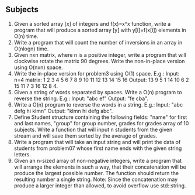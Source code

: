 ## Subjects

1. Given a sorted array [x] of integers and f(x)=x^x function, write a program that will produce a sorted array [y] with y[i]=f(x[i]) elements in O(n) time.
2. Write a program that will count the number of inversions in an array in O(nlogn) time.
3. Given nxn matrix, where n is a positive integer, write a program that will clockwise rotate the matrix 90 degrees. Write the non-in-place version using O(nxn) space.
4. Write the in-place version for problem3 using O(1) space. E.g.: Input: n=4 matrix: 1 2 3 4 5 6 7 8 9 10 11 12 13 14 15 16 Output: 13 9 5 1 14 10 6 2 15 11 7 3 16 12 8 4.
5. Given a string of words separated by spaces. Write a O(n) program to reverse the string. E.g.: Input: "abc ef" Output: "fe cba".
6. Write a O(n) program to reverse the words in a string. E.g.: Input: "abc defg hi klmn" Output: "klmn hi defg abc".
7. Define Student structure containing the following fields: "name" for first and last names, "group" for group number, grades for grades array of 10 subjects. Write a function that will input n students from the given stream and will save them sorted by the average of grades.
8. Write a program that will take an input string and will print the data of students from problem07 whose first name ends with the given string letters.
9. Given an n-sized array of non-negative integers, write a program that will arrange the elements in such a way, that their concatenation will be produce the largest possible number. The function should return the resulting number a single string. Note: Since the concatenation may produce a larger integer than allowed, to avoid overflow use std::string.
